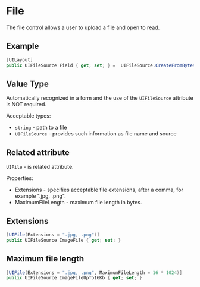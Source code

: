 # File

The file control allows a user to upload a file and open to read.

## Example

```csharp
[UILayout]
public UIFileSource Field { get; set; } =  UIFileSource.CreateFromBytes("virtual-file.txt", () => Encoding.UTF8.GetBytes("Virtual file content."));
```

## Value Type

Automatically recognized in a form and the use of the `UIFileSource` attribute is NOT required. 

Acceptable types:
- `string` - path to a file
- `UIFileSource` - provides such information as file name and source

## Related attribute

`UIFile` - is related attribute.

Properties:
- Extensions - specifies acceptable file extensions, after a comma, for example ".jpg, .png".
- MaximumFileLength - maximum file length in bytes.

## Extensions

```csharp
[UIFile(Extensions = ".jpg, .png")]
public UIFileSource ImageFile { get; set; }
```

## Maximum file length

```csharp
[UIFile(Extensions = ".jpg, .png", MaximumFileLength = 16 * 1024)]
public UIFileSource ImageFileUpTo16Kb { get; set; }
```